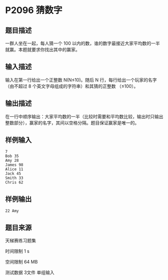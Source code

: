 # P2096 猜数字

## 题目描述
一群人坐在一起，每人猜一个 100 以内的数，谁的数字最接近大家平均数的一半就赢。本题就要求你找出其中的赢家。

## 输入描述
输入在第一行给出一个正整数 N(N≤10)。随后 N 行，每行给出一个玩家的名字（由不超过 8 个英文字母组成的字符串）和其猜的正整数 （≤100）。

## 输出描述
在一行中顺序输出：大家平均数的一半（比较时需要和平均数比较，输出时只输出整数部分），赢家的名字，其间以空格分隔。题目保证赢家是唯一的。

## 样例输入

```
7
Bob 35
Amy 28
James 98
Alice 11
Jack 45
Smith 33
Chris 62
```

## 样例输出

```
22 Amy
```

## 题目来源
天梯赛练习题集

时间限制  1 s

空间限制  64 MB

测试数据  3文件 单组输入
